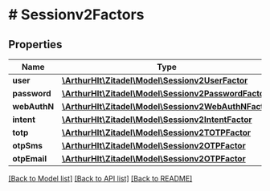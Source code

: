 # # Sessionv2Factors

## Properties

Name | Type | Description | Notes
------------ | ------------- | ------------- | -------------
**user** | [**\ArthurHlt\Zitadel\Model\Sessionv2UserFactor**](Sessionv2UserFactor.md) |  | [optional]
**password** | [**\ArthurHlt\Zitadel\Model\Sessionv2PasswordFactor**](Sessionv2PasswordFactor.md) |  | [optional]
**webAuthN** | [**\ArthurHlt\Zitadel\Model\Sessionv2WebAuthNFactor**](Sessionv2WebAuthNFactor.md) |  | [optional]
**intent** | [**\ArthurHlt\Zitadel\Model\Sessionv2IntentFactor**](Sessionv2IntentFactor.md) |  | [optional]
**totp** | [**\ArthurHlt\Zitadel\Model\Sessionv2TOTPFactor**](Sessionv2TOTPFactor.md) |  | [optional]
**otpSms** | [**\ArthurHlt\Zitadel\Model\Sessionv2OTPFactor**](Sessionv2OTPFactor.md) |  | [optional]
**otpEmail** | [**\ArthurHlt\Zitadel\Model\Sessionv2OTPFactor**](Sessionv2OTPFactor.md) |  | [optional]

[[Back to Model list]](../../README.md#models) [[Back to API list]](../../README.md#endpoints) [[Back to README]](../../README.md)
